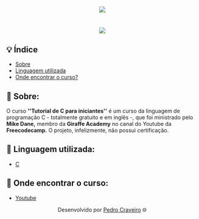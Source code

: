 <!-- Colocar uma logo no projeto -->
<!-- HTML -->
<h1 align="center">
    <img src="https://ik.imagekit.io/elankfmjpxmn/pngegg__1__ChPg0oR7ii.png?updatedAt=1636677227741"> <!-- URL da imagen -->
</h1>

<h1 align="center">
    <img src="https://ik.imagekit.io/elankfmjpxmn/learnC-codeacademy_SVvvjNBNOI4.PNG?updatedAt=1641511792019"> <!-- URL da imagen -->
</h1>

## 💡 Índice

- [Sobre](#-sobre)
- [Linguagem utilizada](#-Linguagem-utilizada)
- [Onde encontrar o curso?](#-onde-encontrar-o-curso)


## 📑 Sobre:

O curso **''Tutorial de C para iniciantes''** é um curso da linguagem de programação C - totalmente gratuito e em inglês -, que foi ministrado pelo **Mike Dane,** membro da **Giraffe Academy** no canal do Youtube da **Freecodecamp.** O projeto, infelizmente, não possui certificação.

## 📑 Linguagem utilizada:

- [C](https://www.learn-c.org/)

## 📑 Onde encontrar o curso:

- [Youtube](https://www.youtube.com/watch?v=KJgsSFOSQv0&t=0s)

<p align="center">Desenvolvido por <a href ="https://www.linkedin.com/in/pecraveiro/">Pedro Craveiro</a> 🌐</p>
